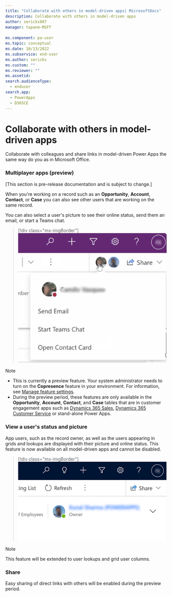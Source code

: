 ```yaml
---
title: "Collaborate with others in model-driven apps| MicrosoftDocs"
description: Collaborate with others in model-driven apps
author: sericks007
manager: tapanm-MSFT

ms.component: pa-user
ms.topic: conceptual
ms.date: 10/13/2022
ms.subservice: end-user
ms.author: sericks
ms.custom: ""
ms.reviewer: ""
ms.assetid: 
search.audienceType: 
  - enduser
search.app: 
  - PowerApps
  - D365CE
---
```

# Collaborate with others in model-driven apps 

Collaborate with colleagues and share links in model-driven Power Apps the same way do you as in Microsoft Office.


### Multiplayer apps (preview)
[This section is pre-release documentation and is subject to change.]

When you're working on a record such as an **Opportunity**, **Account**, **Contact**, or **Case** you can also see other users that are working on the same record.

You can also select a user's picture to see their online status, send them an email, or start a Teams chat.

> [!div class="mx-imgBorder"]
> ![View a user's online status.](media/collob-1.png "View a user's online status")

> [!NOTE]
> - This is currently a preview feature. Your system administrator needs to turn on the **Copresence** feature in your environment. For information, see [Manage feature settings](/power-platform/admin/settings-features).
> - During the preview period, these features are only available in the **Opportunity**, **Account**, **Contact**, and **Case** tables that are in customer engagement apps such as [Dynamics 365 Sales](/dynamics365/sales-professional/help-hub), [Dynamics 365 Customer Service](/dynamics365/customer-service/help-hub) or stand-alone Power Apps.

### View a user's status and picture

App users, such as the record owner, as well as the users appearing in grids and lookups are displayed with their picture and online status.  This feature is now available on all model-driven apps and cannot be disabled.

> [!div class="mx-imgBorder"]
> ![VView a user's online status.](media/collob-2.png "View a user's online status.")

> [!NOTE]
> This feature will be extended to user lookups and grid user columns. 


### Share 

Easy sharing of direct links with others will be enabled during the preview period.




